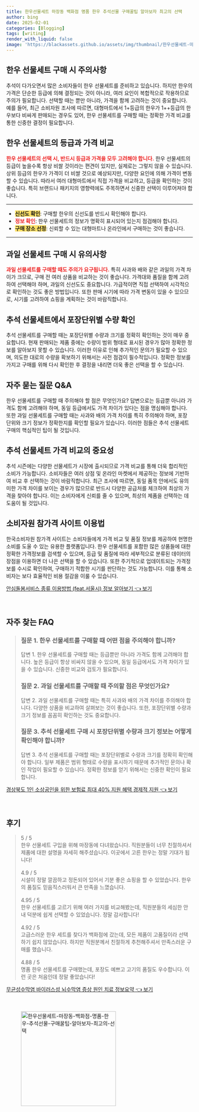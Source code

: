 ```yaml
---
title: 한우선물세트 마장동 백화점 명품 한우 추석선물 구매꿀팁 알아보자 최고의 선택
author: bing
date: 2025-02-01
categories: [Blogging]
tags: [writing]
render_with_liquid: false
image: 'https://blackassets.github.io/assets/img/thumbnail/한우선물세트-마장동-백화점-명품-한우-추석선물-구매꿀팁-알아보자-최고의-선택.webp'
---
```



<h2 id='한우_선물세트_구매_주의사항'>한우 선물세트 구매 시 주의사항</h2>

<p>추석이 다가오면서 많은 소비자들이 한우 선물세트를 준비하고 있습니다. 하지만 한우의 가격은 단순한 등급에 의해 결정되는 것이 아니라, 여러 요인이 복합적으로 작용하므로 주의가 필요합니다. 선택할 때는 뿐만 아니라, 가격을 함께 고려하는 것이 중요합니다. 예를 들어, 최근 소비자원 조사에 따르면, 대형마트에서 1+등급의 한우가 1++등급의 한우보다 비싸게 판매되는 경우도 있어, 한우 선물세트를 구매할 때는 정확한 가격 비교를 통한 신중한 결정이 필요합니다.</p>

<h2 id='한우_선물세트_등급과_가격'>한우 선물세트의 등급과 가격 비교</h2>

<p><b><span style="color: #ee2323;">한우 선물세트의 선택 시, 반드시 등급과 가격을 모두 고려해야 합니다.</span></b> 한우 선물세트의 등급이 높을수록 항상 비쌀 것이라는 편견이 있지만, 실제로는 그렇지 않을 수 있습니다. 상위 등급의 한우가 가격이 더 비쌀 것으로 예상되지만, 다양한 요인에 의해 가격이 변동할 수 있습니다. 따라서 여러 대형마트에서 직접 가격을 비교하고, 등급을 확인하는 것이 좋습니다. 특히 브랜드나 패키지의 영향력에도 주목하면서 신중한 선택이 이루어져야 합니다.</p>

<hr />

<ul>
    <li><b><span style="background-color: #ffe066;">신선도 확인</span></b>: 구매할 한우의 신선도를 반드시 확인해야 합니다.</li>
    <li><b><span style="color: #ee2323;">정보 확인</span></b>: 한우 선물세트의 정보가 명확히 표시되어 있는지 점검해야 합니다.</li>
    <li><b><span style="background-color: #ffe066;">구매 장소 선정</span></b>: 신뢰할 수 있는 대형마트나 온라인에서 구매하는 것이 좋습니다.</li>
</ul>

<hr />

<h2 id='과일_선물세트_구매_주의사항'>과일 선물세트 구매 시 유의사항</h2>

<p><b><span style="color: #ee2323;">과일 선물세트를 구매할 때도 주의가 요구됩니다.</span></b> 특히 사과와 배와 같은 과일의 가격 차이가 크므로, 구매 전 여러 상품을 비교하는 것이 좋습니다. 가격대와 품질을 함께 고려하여 선택해야 하며, 과일의 신선도도 중요합니다. 가급적이면 직접 선택하여 시각적으로 확인하는 것도 좋은 방법입니다. 또한 판매 시기에 따라 가격 변동이 있을 수 있으므로, 시기를 고려하여 쇼핑을 계획하는 것이 바람직합니다.</p>

<h2 id='추석_선물세트_포장단위_확인'>추석 선물세트에서 포장단위별 수량 확인</h2>

<p>추석 선물세트를 구매할 때는 포장단위별 수량과 크기를 정확히 확인하는 것이 매우 중요합니다. 현재 판매되는 제품 중에는 수량이 범위 형태로 표시된 경우가 많아 정확한 정보를 알아보지 못할 수 있습니다. 이러한 이유로 인해 추가적인 문의가 필요할 수 있으며, 의도한 대로의 수량을 확보하기 위해서는 사전 점검이 필수적입니다. 정확한 정보를 가지고 구매를 위해 다시 확인한 후 결정을 내리면 더욱 좋은 선택을 할 수 있습니다.</p>

<h2 id='자주_묻는_질문'>자주 묻는 질문 Q&A</h2>

<p>한우 선물세트를 구매할 때 주의해야 할 점은 무엇인가요? 답변으로는 등급뿐 아니라 가격도 함께 고려해야 하며, 동일 등급에서도 가격 차이가 있다는 점을 명심해야 합니다. 또한 과일 선물세트를 구매할 때는 사과와 배의 가격 차이를 특히 주의해야 하며, 포장 단위와 크기 정보가 정확한지를 확인할 필요가 있습니다. 이러한 점들은 추석 선물세트 구매의 핵심적인 팁이 될 것입니다.</p>

<h2 id='추석_선물세트_가격_비교_중요성'>추석 선물세트 가격 비교의 중요성</h2>

<p>추석 시즌에는 다양한 선물세트가 시장에 출시되므로 가격 비교를 통해 더욱 합리적인 소비가 가능합니다. 소비자들은 여러 상점 및 온라인 마켓에서 제공하는 정보에 기반하여 비교 후 선택하는 것이 바람직합니다. 최근 조사에 따르면, 동일 품목 안에서도 유의미한 가격 차이를 보이는 경우가 많으므로 반드시 다양한 공급처를 체크하여 최상의 가격을 찾아야 합니다. 이는 소비자에게 신뢰를 줄 수 있으며, 최상의 제품을 선택하는 데 도움이 될 것입니다.</p>

<h2 id='소비자원_참가격_사이트_이용법'>소비자원 참가격 사이트 이용법</h2>

<p>한국소비자원 참가격 사이트는 소비자들에게 가격 비교 및 품질 정보를 제공하여 현명한 소비를 도울 수 있는 유용한 플랫폼입니다. 한우 선물세트를 포함한 많은 상품들에 대한 정확한 가격정보를 검색할 수 있으며, 등급 및 품질에 따라 세부적으로 분류된 데이터의장점을 이용하면 더 나은 선택을 할 수 있습니다. 또한 주기적으로 업데이트되는 가격정보를 수시로 확인하여, 구매하기 적합한 시기를 판단하는 것도 가능합니다. 이를 통해 소비자는 보다 효율적인 비용 절감을 이룰 수 있습니다.</p>


<p><a class="click-button" title="안심돌봄서비스 종류 이용방법 (feat.서울시) 정보 알아보기" href="https://blackassets.github.io/posts/%EC%95%88%EC%8B%AC%EB%8F%8C%EB%B4%84%EC%84%9C%EB%B9%84%EC%8A%A4-%EC%A2%85%EB%A5%98-%EC%9D%B4%EC%9A%A9%EB%B0%A9%EB%B2%95-(feat.%EC%84%9C%EC%9A%B8%EC%8B%9C)-%EC%A0%95%EB%B3%B4-%EC%95%8C%EC%95%84%EB%B3%B4%EA%B8%B0/" rel="dofollow">안심돌봄서비스 종류 이용방법 (feat.서울시) 정보 알아보기 👈 보기</a></p><br>
<h2 id='자주_찾는_FAQ'>자주 찾는 FAQ</h2>
<div itemscope="" itemtype="https://schema.org/FAQPage">
<blockquote>
<div itemscope="" itemprop="mainEntity" itemtype="https://schema.org/Question">
<h3 itemprop="name">질문 1. 한우 선물세트를 구매할 때 어떤 점을 주의해야 합니까?</h3>
<div itemscope="" itemprop="acceptedAnswer" itemtype="https://schema.org/Answer">
<span itemprop="text">
<p>답변 1. 한우 선물세트를 구매할 때는 등급뿐만 아니라 가격도 함께 고려해야 합니다. 높은 등급이 항상 비싸지 않을 수 있으며, 동일 등급에서도 가격 차이가 있을 수 있습니다. 신중한 비교와 검토가 필요합니다.</p>
</span>
</div>
</div>
<div itemscope="" itemprop="mainEntity" itemtype="https://schema.org/Question">
<h3 itemprop="name">질문 2. 과일 선물세트를 구매할 때 주의할 점은 무엇인가요?</h3>
<div itemscope="" itemprop="acceptedAnswer" itemtype="https://schema.org/Answer">
<span itemprop="text">
<p>답변 2. 과일 선물세트를 구매할 때는 특히 사과와 배의 가격 차이를 주의해야 합니다. 다양한 상품을 비교하여 살펴보는 것이 좋습니다. 또한, 포장단위별 수량과 크기 정보를 꼼꼼히 확인하는 것도 중요합니다.</p>
</span>
</div>
</div>
<div itemscope="" itemprop="mainEntity" itemtype="https://schema.org/Question">
<h3 itemprop="name">질문 3. 추석 선물세트 구매 시 포장단위별 수량과 크기 정보는 어떻게 확인해야 합니까?</h3>
<div itemscope="" itemprop="acceptedAnswer" itemtype="https://schema.org/Answer">
<span itemprop="text">
<p>답변 3. 추석 선물세트를 구매할 때는 포장단위별로 수량과 크기를 정확히 확인해야 합니다. 일부 제품은 범위 형태로 수량을 표시하기 때문에 추가적인 문의나 확인 작업이 필요할 수 있습니다. 정확한 정보를 얻기 위해서는 신중한 확인이 필요합니다.</p>
</span>
</div>
</div>
</blockquote>
</div>
<p><a class="click-button" title="경상북도 1인 소상공인을 위한 보험료 최대 40% 지원 혜택 경제적 지원" href="https://blackassets.github.io/posts/%EA%B2%BD%EC%83%81%EB%B6%81%EB%8F%84-1%EC%9D%B8-%EC%86%8C%EC%83%81%EA%B3%B5%EC%9D%B8%EC%9D%84-%EC%9C%84%ED%95%9C-%EB%B3%B4%ED%97%98%EB%A3%8C-%EC%B5%9C%EB%8C%80-40-%EC%A7%80%EC%9B%90-%ED%98%9C%ED%83%9D-%EA%B2%BD%EC%A0%9C%EC%A0%81-%EC%A7%80%EC%9B%90/" rel="dofollow">경상북도 1인 소상공인을 위한 보험료 최대 40% 지원 혜택 경제적 지원 👈 보기</a></p><br>
<h2 id='후기'>후기</h2>
<div itemscope itemtype="https://schema.org/Product">
  <blockquote>
  <div itemprop="review" itemscope itemtype="https://schema.org/Review">
      <div itemprop="reviewRating" itemscope itemtype="https://schema.org/Rating"> <span itemprop="ratingValue">5</span> / <span itemprop="bestRating">5</span> </div>
      <span itemprop="reviewBody">한우 선물세트 구입을 위해 마장동에 다녀왔습니다. 직원분들이 너무 친절하셔서 제품에 대한 설명을 자세히 해주셨습니다. 이곳에서 고른 한우는 정말 기대가 됩니다!</span>
  </div>
  <br>
  <div itemprop="review" itemscope itemtype="https://schema.org/Review">
      <div itemprop="reviewRating" itemscope itemtype="https://schema.org/Rating"> <span itemprop="ratingValue">4.9</span> / <span itemprop="bestRating">5</span> </div>
      <span itemprop="reviewBody">시설이 정말 깔끔하고 정돈되어 있어서 기분 좋은 쇼핑을 할 수 있었습니다. 한우의 품질도 믿음직스러워서 큰 만족을 느꼈습니다.</span>
  </div>
  <br>
  <div itemprop="review" itemscope itemtype="https://schema.org/Review">
      <div itemprop="reviewRating" itemscope itemtype="https://schema.org/Rating"> <span itemprop="ratingValue">4.95</span> / <span itemprop="bestRating">5</span> </div>
      <span itemprop="reviewBody">한우 선물세트를 고르기 위해 여러 가지를 비교해봤는데, 직원분들의 세심한 안내 덕분에 쉽게 선택할 수 있었습니다. 정말 감사합니다!</span>
  </div>
  <br>
  <div itemprop="review" itemscope itemtype="https://schema.org/Review">
      <div itemprop="reviewRating" itemscope itemtype="https://schema.org/Rating"> <span itemprop="ratingValue">4.92</span> / <span itemprop="bestRating">5</span> </div>
      <span itemprop="reviewBody">고급스러운 한우 세트를 찾다가 백화점에 갔는데, 모든 제품이 고품질이라 선택하기 쉽지 않았습니다. 하지만 직원분께서 친절하게 추천해주셔서 만족스러운 구매를 했습니다.</span>
  </div>
  <br>
  <div itemprop="review" itemscope itemtype="https://schema.org/Review">
      <div itemprop="reviewRating" itemscope itemtype="https://schema.org/Rating"> <span itemprop="ratingValue">4.88</span> / <span itemprop="bestRating">5</span> </div>
      <span itemprop="reviewBody">명품 한우 선물세트를 구매했는데, 포장도 예쁘고 고기의 품질도 우수합니다. 이런 곳은 처음인데 정말 좋았습니다!</span>
  </div>
  </blockquote>
</div>
<p><a class="click-button" title="무균성수막염 바이러스성 뇌수막염 증상 원인 치료 정보요약" href="https://blackassets.github.io/posts/%EB%AC%B4%EA%B7%A0%EC%84%B1%EC%88%98%EB%A7%89%EC%97%BC-%EB%B0%94%EC%9D%B4%EB%9F%AC%EC%8A%A4%EC%84%B1-%EB%87%8C%EC%88%98%EB%A7%89%EC%97%BC-%EC%A6%9D%EC%83%81-%EC%9B%90%EC%9D%B8-%EC%B9%98%EB%A3%8C-%EC%A0%95%EB%B3%B4%EC%9A%94%EC%95%BD/" rel="dofollow">무균성수막염 바이러스성 뇌수막염 증상 원인 치료 정보요약 👈 보기</a></p><br>
<figure class="image"><img src="https://blackassets.github.io/assets/img/thumbnail/한우선물세트-마장동-백화점-명품-한우-추석선물-구매꿀팁-알아보자-최고의-선택.webp" alt="한우선물세트-마장동-백화점-명품-한우-추석선물-구매꿀팁-알아보자-최고의-선택" width="256" height="256"></figure>